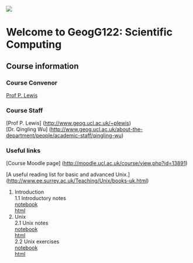 ![](https://raw.github.com/profLewis/geogg122/master/ucl_logo.png)

# Welcome to GeogG122: Scientific Computing

## Course information

### Course Convenor

[Prof P. Lewis](http://www.geog.ucl.ac.uk/~plewis)

### Course Staff
[Prof P. Lewis] (http://www.geog.ucl.ac.uk/~plewis)  
[Dr. Qingling Wu] (http://www.geog.ucl.ac.uk/about-the-department/people/academic-staff/qingling-wu)  
        

### Useful links

[Course Moodle page] (http://moodle.ucl.ac.uk/course/view.php?id=13891)  

[A useful reading list for basic and advanced Unix.] (http://www.ee.surrey.ac.uk/Teaching/Unix/books-uk.html)  

1. Introduction  
 1.1 Introductory notes  
  [notebook](http://nbviewer.ipython.org/urls/raw.github.com/profLewis/geogg122/master/Chapter0_Introduction/f1_index.ipynb)  
  [html](http://htmlpreview.github.io/?https://github.com/profLewis/geogg122/blob/master/Chapter0_Introduction/f1_index.html)  
2. Unix  
 2.1 Unix notes  
  [notebook](http://nbviewer.ipython.org/urls/raw.github.com/profLewis/geogg122/master/Chapter1_Unix/f3_1_unix_intro.ipynb)  
  [html](http://htmlpreview.github.io/?https://raw.github.com/profLewis/geogg122/master/Chapter1_Unix/f3_1_unix_intro.html)    
 2.2 Unix exercises  
  [notebook](http://nbviewer.ipython.org/urls/raw.github.com/profLewis/geogg122/master/Chapter1_Unix/f3_1a_unix_intro_answers.ipynb)  
  [html](http://htmlpreview.github.io/?https://raw.github.com/profLewis/geogg122/master/Chapter1_Unix/f3_1a_unix_intro_answers.html)  
